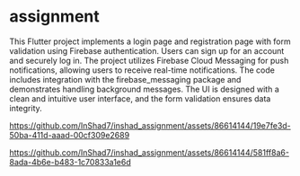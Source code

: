 # assignment

This Flutter project implements a login page and registration page with form validation using Firebase authentication. Users can sign up for an account and securely log in. The project utilizes Firebase Cloud Messaging for push notifications, allowing users to receive real-time notifications. The code includes integration with the firebase_messaging package and demonstrates handling background messages. The UI is designed with a clean and intuitive user interface, and the form validation ensures data integrity.




https://github.com/InShad7/inshad_assignment/assets/86614144/19e7fe3d-50ba-411d-aaad-00cf309e2689



https://github.com/InShad7/inshad_assignment/assets/86614144/581ff8a6-8ada-4b6e-b483-1c70833a1e6d



